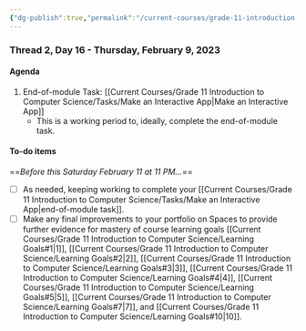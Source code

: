 ```yaml
---
{"dg-publish":true,"permalink":"/current-courses/grade-11-introduction-to-computer-science/section-1/thread-2/day-16/","dgHomeLink":false}
---
```


### Thread 2, Day 16 - Thursday, February 9, 2023

#### Agenda

1. End-of-module Task: [[Current Courses/Grade 11 Introduction to Computer Science/Tasks/Make an Interactive App\|Make an Interactive App]]
	- This is a working period to, ideally, complete the end-of-module task.
	  
#### To-do items
==*Before this Saturday February 11 at 11 PM...*==
- [ ] As needed, keeping working to complete your [[Current Courses/Grade 11 Introduction to Computer Science/Tasks/Make an Interactive App\|end-of-module task]].
- [ ] Make any final improvements to your portfolio on Spaces to provide further evidence for mastery of course learning goals [[Current Courses/Grade 11 Introduction to Computer Science/Learning Goals#1\|1]], [[Current Courses/Grade 11 Introduction to Computer Science/Learning Goals#2\|2]], [[Current Courses/Grade 11 Introduction to Computer Science/Learning Goals#3\|3]], [[Current Courses/Grade 11 Introduction to Computer Science/Learning Goals#4\|4]], [[Current Courses/Grade 11 Introduction to Computer Science/Learning Goals#5\|5]], [[Current Courses/Grade 11 Introduction to Computer Science/Learning Goals#7\|7]], and [[Current Courses/Grade 11 Introduction to Computer Science/Learning Goals#10\|10]].
